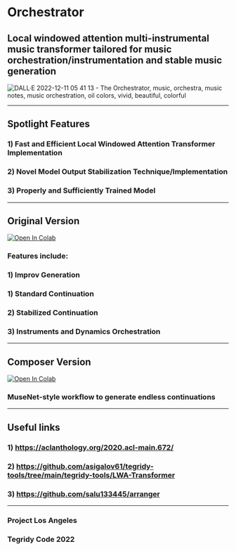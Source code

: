 # Orchestrator
## Local windowed attention multi-instrumental music transformer tailored for music orchestration/instrumentation and stable music generation

![DALL·E 2022-12-11 05 41 13 - The Orchestrator, music, orchestra, music notes, music orchestration, oil colors, vivid, beautiful, colorful](https://user-images.githubusercontent.com/56325539/208037783-2189e0f3-1862-4993-9f01-b48ee6809af4.png)

***

## Spotlight Features

### 1) Fast and Efficient Local Windowed Attention Transformer Implementation
### 2) Novel Model Output Stabilization Technique/Implementation
### 3) Properly and Sufficiently Trained Model

***

## Original Version

[![Open In Colab][colab-badge]][colab-notebook3]

[colab-notebook3]: <https://colab.research.google.com/github/asigalov61/Orchestrator/blob/main/Orchestrator.ipynb>
[colab-badge]: <https://colab.research.google.com/assets/colab-badge.svg>

### Features include:

### 1) Improv Generation
### 1) Standard Continuation
### 2) Stabilized Continuation
### 3) Instruments and Dynamics Orchestration

***

## Composer Version

[![Open In Colab][colab-badge]][colab-notebook2]

[colab-notebook2]: <https://colab.research.google.com/github/asigalov61/Orchestrator/blob/main/Orchestrator_Composer.ipynb>
[colab-badge]: <https://colab.research.google.com/assets/colab-badge.svg>

### MuseNet-style workflow to generate endless continuations

***

## Useful links

### 1) https://aclanthology.org/2020.acl-main.672/
### 2) https://github.com/asigalov61/tegridy-tools/tree/main/tegridy-tools/LWA-Transformer
### 3) https://github.com/salu133445/arranger

***

### Project Los Angeles
### Tegridy Code 2022

